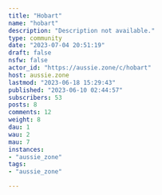 ```yaml
---
title: "Hobart" 
name: "hobart"
description: "Description not available."
type: community
date: "2023-07-04 20:51:19"
draft: false
nsfw: false
actor_id: "https://aussie.zone/c/hobart"
host: aussie.zone
lastmod: "2023-06-18 15:29:43"
published: "2023-06-10 02:44:57"
subscribers: 53
posts: 8
comments: 12
weight: 8
dau: 1
wau: 2
mau: 7
instances:
- "aussie_zone"
tags: 
- "aussie_zone"

---
```

